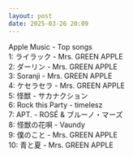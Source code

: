 ```yaml
---
layout: post
date: 2025-03-26 20:09
---
```


Apple Music - Top songs<br />
1: ライラック - Mrs. GREEN APPLE<br />
2: ダーリン - Mrs. GREEN APPLE<br />
3: Soranji - Mrs. GREEN APPLE<br />
4: ケセラセラ - Mrs. GREEN APPLE<br />
5: 怪獣 - サカナクション<br />
6: Rock this Party - timelesz<br />
7: APT. - ROSÉ & ブルーノ・マーズ<br />
8: 怪獣の花唄 - Vaundy<br />
9: 僕のこと - Mrs. GREEN APPLE<br />
10: 青と夏 - Mrs. GREEN APPLE<br />
